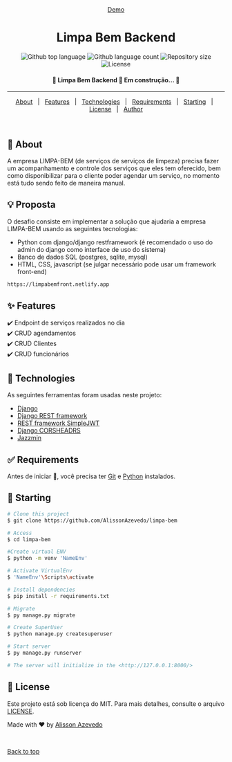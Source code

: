 <div align="center" id="top">
  <!-- <img src="./.github/app.gif" alt="Limpa Bem Front" /> -->

  &#xa0;

  <a href="https://limpabemfront.netlify.app">Demo</a>
</div>

<h1 align="center">Limpa Bem Backend</h1>

<p align="center">
  <img alt="Github top language" src="https://img.shields.io/github/languages/top/AlissonAzevedo/limpa-bem?color=56BEB8">

  <img alt="Github language count" src="https://img.shields.io/github/languages/count/AlissonAzevedo/limpa-bem?color=56BEB8">

  <img alt="Repository size" src="https://img.shields.io/github/repo-size/AlissonAzevedo/limpa-bem?color=56BEB8">

  <img alt="License" src="https://img.shields.io/github/license/AlissonAzevedo/limpa-bem?color=56BEB8">

  <!-- <img alt="Github issues" src="https://img.shields.io/github/issues/{{YOUR_GITHUB_USERNAME}}/limpa-bem?color=56BEB8" /> -->

  <!-- <img alt="Github forks" src="https://img.shields.io/github/forks/{{YOUR_GITHUB_USERNAME}}/limpa-bem?color=56BEB8" /> -->

  <!-- <img alt="Github stars" src="https://img.shields.io/github/stars/{{YOUR_GITHUB_USERNAME}}/limpa-bem?color=56BEB8" /> -->
</p>

<!-- Status -->

<h4 align="center">
	🚧  Limpa Bem Backend 🚀 Em construção...  🚧
</h4>

<hr>

<p align="center">
  <a href="#dart-about">About</a> &#xa0; | &#xa0;
  <a href="#sparkles-features">Features</a> &#xa0; | &#xa0;
  <a href="#rocket-technologies">Technologies</a> &#xa0; | &#xa0;
  <a href="#white_check_mark-requirements">Requirements</a> &#xa0; | &#xa0;
  <a href="#checkered_flag-starting">Starting</a> &#xa0; | &#xa0;
  <a href="#memo-license">License</a> &#xa0; | &#xa0;
  <a href="https://github.com/AlissonAzevedo/" target="_blank">Author</a>
</p>

<br>

## :dart: About ##

A empresa LIMPA-BEM (de serviços de serviços de limpeza)
precisa fazer um acompanhamento e controle dos serviços
que eles tem oferecido, bem como disponibilizar para o
cliente poder agendar um serviço, no momento está tudo
sendo feito de maneira manual.

## :bulb: Proposta ##

O desafio consiste em implementar a solução que ajudaria
a empresa LIMPA-BEM usando as seguintes tecnologias:
* Python com django/django restframework (é
recomendado o uso do admin do django como
interface de uso do sistema)
* Banco de dados SQL (postgres, sqlite, mysql)
* HTML, CSS, javascript (se julgar necessário pode usar
um framework front-end)

```bash
https://limpabemfront.netlify.app
```

## :sparkles: Features ##

:heavy_check_mark: Endpoint de serviços realizados no dia\
:heavy_check_mark: CRUD agendamentos\
:heavy_check_mark: CRUD Clientes\
:heavy_check_mark: CRUD funcionários

## :rocket: Technologies ##

As seguintes ferramentas foram usadas neste projeto:

- [Django](https://www.djangoproject.com/)
- [Django REST framework](https://www.django-rest-framework.org/)
- [REST framework SimpleJWT](https://django-rest-framework-simplejwt.readthedocs.io/en/latest/)
- [Django CORSHEADRS](https://pypi.org/project/django-cors-headers/)
- [Jazzmin](https://django-jazzmin.readthedocs.io/)

## :white_check_mark: Requirements ##

Antes de iniciar :checkered_flag:, você precisa ter [Git](https://git-scm.com) e [Python](https://www.python.org/) instalados.

## :checkered_flag: Starting ##

```bash
# Clone this project
$ git clone https://github.com/AlissonAzevedo/limpa-bem

# Access
$ cd limpa-bem

#Create virtual ENV
$ python -m venv 'NameEnv'

# Activate VirtualEnv
$ 'NameEnv'\Scripts\activate

# Install dependencies
$ pip install -r requirements.txt

# Migrate
$ py manage.py migrate

# Create SuperUser
$ python manage.py createsuperuser

# Start server
$ py manage.py runserver

# The server will initialize in the <http://127.0.0.1:8000/>
```

## :memo: License ##

Este projeto está sob licença do MIT. Para mais detalhes, consulte o arquivo [LICENSE](LICENSE.md).


Made with :heart: by <a href="https://github.com/AlissonAevedo/" target="_blank">Alisson Azevedo</a>

&#xa0;

<a href="#top">Back to top</a>